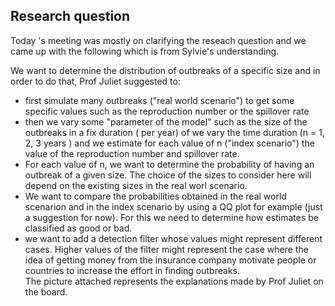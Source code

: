 
## Research question

Today 's meeting was mostly on clarifying the reseach question and we came up with the following which is from  Sylvie's understanding.

 We  want to determine the distribution of outbreaks of a specific size and in order to do that, Prof Juliet suggested to:

- first simulate many outbreaks ("real world scenario") to get some specific values such as the reproduction number or the spillover rate
- then we vary some "parameter of the model" such as the size of the outbreaks in a fix duration ( per year) of we vary the  time duration (n = 1, 2, 3  years ) and we estimate for each value of n ("index scenario") the value of the reproduction number and spillover rate. 
- For each value of n, we want to determine the probability of having an outbreak of a given size.  The choice of the sizes to consider here will depend on the existing sizes in the real worl scenario. 
- We want to compare the probabilities obtained in the real world scenarion and in the index scenario by using a QQ plot for example (just a suggestion for now). For this we need to determine how estimates be classified as  good or bad.
- we want to add a detection filter whose values might represent different cases. Higher values of the filter might represent the case where  the idea of getting money from the insurance company motivate people or countries to increase the effort in finding outbreaks.   
 The picture attached  represents the explanations made by Prof Juliet on the board.




